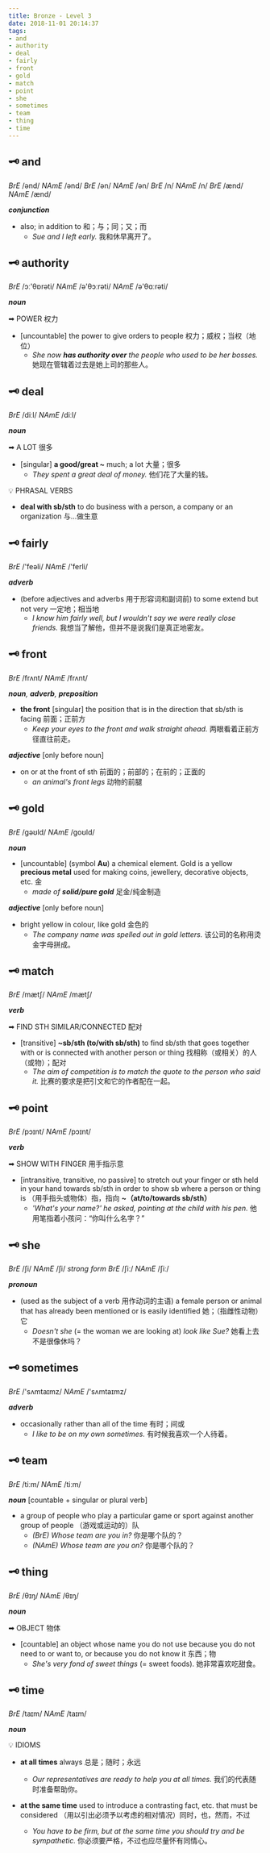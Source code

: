 ```yaml
---
title: Bronze - Level 3
date: 2018-11-01 20:14:37
tags:
- and
- authority
- deal
- fairly
- front
- gold
- match
- point
- she
- sometimes
- team
- thing
- time
---
```


## 🗝 and

_BrE_ /ənd/
_NAmE_ /ənd/
_BrE_ /ən/
_NAmE_ /ən/
_BrE_ /n/
_NAmE_ /n/
_BrE_ /ænd/
_NAmE_ /ænd/

_**conjunction**_

- also; in addition to 和；与；同；又；而
  - _Sue and I left early._
    我和休早离开了。

## 🗝 authority

_BrE_ /ɔː'θɒrəti/
_NAmE_ /ə'θɔːrəti/
_NAmE_ /ə'θɑːrəti/

_**noun**_

➡ POWER 权力

- [uncountable] the power to give orders to people 权力；威权；当权（地位）
  - _She now **has authority over** the people who used to be her bosses._
    她现在管辖着过去是她上司的那些人。

## 🗝 deal

_BrE_ /diːl/
_NAmE_ /diːl/

_**noun**_

➡ A LOT 很多

- [singular] **a good/great ~** much; a lot 大量；很多
  - _They spent a great deal of money._
    他们花了大量的钱。

💡 PHRASAL VERBS

- **deal with sb/sth**
  to do business with a person, a company or an organization 与...做生意

## 🗝 fairly

_BrE_ /'feəli/
_NAmE_ /'ferli/

_**adverb**_

- (before adjectives and adverbs 用于形容词和副词前) to some extend but not very 一定地；相当地
  - _I know him fairly well, but I wouldn't say we were really close friends._
    我想当了解他，但并不是说我们是真正地密友。

## 🗝 front

_BrE_ /frʌnt/
_NAmE_ /frʌnt/

_**noun**, **adverb**, **preposition**_

- **the front** [singular] the position that is in the direction that sb/sth is facing 前面；正前方
  - _Keep your eyes to the front and walk straight ahead._
    两眼看着正前方径直往前走。

_**adjective**_ [only before noun]

- on or at the front of sth 前面的；前部的；在前的；正面的
  - _an animal's front legs_
    动物的前腿

## 🗝 gold

_BrE_ /gəʊld/
_NAmE_ /goʊld/

_**noun**_

- [uncountable] (symbol **Au**) a chemical element. Gold is a yellow **precious metal** used for making coins, jewellery, decorative objects, etc. 金
  - _made of **solid/pure gold**_
    足金/纯金制造

_**adjective**_ [only before noun]

- bright yellow in colour, like gold 金色的
  - _The company name was spelled out in gold letters._
    该公司的名称用烫金字母拼成。

## 🗝 match

_BrE_ /mætʃ/
_NAmE_ /mætʃ/

_**verb**_

➡ FIND STH SIMILAR/CONNECTED 配对

- [transitive] **~sb/sth (to/with sb/sth)** to find sb/sth that goes together with or is connected with another person or thing 找相称（或相关）的人（或物）；配对
  - _The aim of competition is to match the quote to the person who said it._
    比赛的要求是把引文和它的作者配在一起。

## 🗝 point

_BrE_ /pɔɪnt/
_NAmE_ /pɔɪnt/

_**verb**_

➡ SHOW WITH FINGER 用手指示意

- [intransitive, transitive, no passive] to stretch out your finger or sth held in your hand towards sb/sth in order to show sb where a person or thing is （用手指头或物体）指，指向
  **~（at/to/towards sb/sth）**
  - _'What's your name?' he asked, pointing at the child with his pen._
    他用笔指着小孩问：“你叫什么名字？”

## 🗝 she

_BrE_ /ʃi/
_NAmE_ /ʃi/
_strong form_
_BrE_ /ʃiː/
_NAmE_ /ʃiː/

_**pronoun**_

- (used as the subject of a verb 用作动词的主语) a female person or animal that has already been mentioned or is easily identified 她；（指雌性动物）它
  - _Doesn't she_ (= the woman we are looking at) _look like Sue?_
    她看上去不是很像休吗？

## 🗝 sometimes

_BrE_ /'sʌmtaɪmz/
_NAmE_ /'sʌmtaɪmz/

_**adverb**_

- occasionally rather than all of the time 有时；间或
  - _I like to be on my own sometimes._
    有时候我喜欢一个人待着。

## 🗝 team

_BrE_ /tiːm/
_NAmE_ /tiːm/

_**noun**_ [countable + singular or plural verb]

- a group of people who play a particular game or sport against another group of people （游戏或运动的）队
  - _(BrE) Whose team are you in?_
    你是哪个队的？
  - _(NAmE) Whose team are you on?_
    你是哪个队的？

## 🗝 thing

_BrE_ /θɪŋ/
_NAmE_ /θɪŋ/

_**noun**_

➡ OBJECT 物体

- [countable] an object whose name you do not use because you do not need to or want to, or because you do not know it 东西；物
  - _She's very fond of sweet things_ (= sweet foods).
    她非常喜欢吃甜食。

## 🗝 time

_BrE_ /taɪm/
_NAmE_ /taɪm/

_**noun**_

💡 IDIOMS

- **at all times**
  always 总是；随时；永远
  - _Our representatives are ready to help you at all times._
    我们的代表随时准备帮助你。

- **at the same time**
  used to introduce a contrasting fact, etc. that must be considered （用以引出必须予以考虑的相对情况）同时，也，然而，不过
  - _You have to be firm, but at the same time you should try and be sympathetic._
    你必须要严格，不过也应尽量怀有同情心。